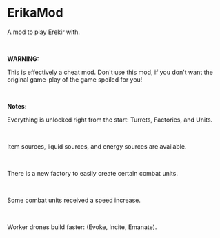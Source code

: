 # ErikaMod
A mod to play Erekir with.

<br>

**WARNING:**

This is effectively a cheat mod. Don't use this mod, if you don't want the original game-play of the game spoiled for you!

<br>

**Notes:**

Everything is unlocked right from the start: Turrets, Factories, and Units.

<br>

Item sources, liquid sources, and energy sources are available.

<br>

There is a new factory to easily create certain combat units.

<br>

Some combat units received a speed increase.

<br>

Worker drones build faster: (Evoke, Incite, Emanate).
